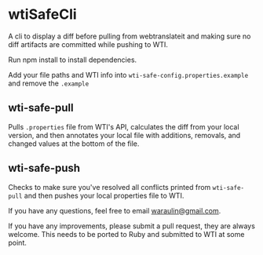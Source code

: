# wtiSafeCli
A cli to display a diff before pulling from webtranslateit and making sure no diff artifacts are committed while pushing to WTI.

Run npm install to install dependencies.

Add your file paths and WTI info into `wti-safe-config.properties.example` and remove the `.example`

## wti-safe-pull
Pulls `.properties` file from WTI's API, calculates the diff from your local version, and then annotates your local file with additions, removals, and changed values at the bottom of the file. 

## wti-safe-push
Checks to make sure you've resolved all conflicts printed from `wti-safe-pull` and then pushes your local properties file to WTI.

If you have any questions, feel free to email <a href="mailto:wraulin@gmail.com">waraulin@gmail.com</a>. 

If you have any improvements, please submit a pull request, they are always welcome. This needs to be ported to Ruby and submitted to WTI at some point.
